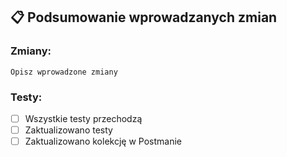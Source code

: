 ## 📋 Podsumowanie wprowadzanych zmian

### Zmiany:

    Opisz wprowadzone zmiany

### Testy:

- [ ] Wszystkie testy przechodzą
- [ ] Zaktualizowano testy
- [ ] Zaktualizowano kolekcję w Postmanie

